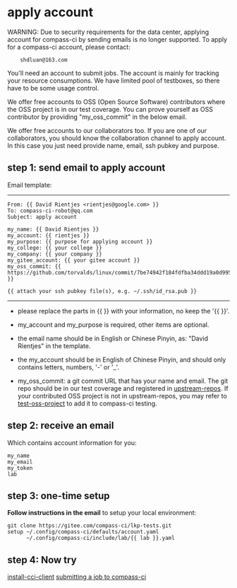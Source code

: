 # apply account

WARNING:
	Due to security requirements for the data center, applying account for compass-ci by sending emails is no longer supported.
	To apply for a compass-ci account, please contact:

		shdluan@163.com

You'll need an account to submit jobs. The account is mainly for tracking your resource consumptions.
We have limited pool of testboxes, so there have to be some usage control.

We offer free accounts to OSS (Open Source Software) contributors where the OSS project is in our test coverage.
You can prove yourself as OSS contributor by providing "my_oss_commit" in the below email.

We offer free accounts to our collaborators too. If you are one of our
collaborators, you should know the collaboration channel to apply account.
In this case you just need provide name, email, ssh pubkey and purpose.

## step 1: send email to apply account

Email template:

---
	From: {{ David Rientjes <rientjes@google.com> }}
	To: compass-ci-robot@qq.com
	Subject: apply account

	my_name: {{ David Rientjes }}
	my_account: {{ rientjes }}
	my_purpose: {{ purpose for applying account }}
	my_college: {{ your college }}
	my_company: {{ your company }}
	my_gitee_account: {{ your gitee account }}
	my_oss_commit: {{ https://github.com/torvalds/linux/commit/7be74942f184fdfba34ddd19a0d995deb34d4a03 }}

	{{ attach your ssh pubkey file(s), e.g. ~/.ssh/id_rsa.pub }}

---

- please replace the parts in {{ }} with your information, no keep the '{{ }}'.

- my_account and my_purpose is required, other items are optional.

- the email name should be in English or Chinese Pinyin, as: "David Rientjes" in the template.

- the my_account should be in English of Chinese Pinyin, and should only contains letters, numbers, '-' or '_'.

- my_oss_commit: a git commit URL that has your name and email.
  The git repo should be in our test coverage and registered in
  [upstream-repos](https://gitee.com/compass-ci/upstream-repos).
  If your contributed OSS project is not in upstream-repos, you may refer to
  [test-oss-project](https://gitee.com/openeuler/compass-ci/blob/master/doc/test-guide/test-oss-project.en.md)
  to add it to compass-ci testing.

## step 2: receive an email

Which contains account information for you:

	my_name
	my_email
	my_token
	lab

## step 3: one-time setup

**Follow instructions in the email** to setup your local environment:

	git clone https://gitee.com/compass-ci/lkp-tests.git
	setup ~/.config/compass-ci/defaults/account.yaml
	      ~/.config/compass-ci/include/lab/{{ lab }}.yaml

## step 4: Now try

[install-cci-client](https://gitee.com/openeuler/compass-ci/blob/master/doc/user-guide/install-cci-client.md)
[submitting a job to compass-ci](https://gitee.com/openeuler/compass-ci/blob/master/doc/job/submit/submit-job.en.md)

